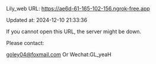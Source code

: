 Lily_web URL: https://ae6d-61-165-102-156.ngrok-free.app

Updated at: 2024-12-10 21:33:36

If you cannot open this URL, the server might be down.

Please contact: 

goley04@foxmail.com Or Wechat:GL_yeaH